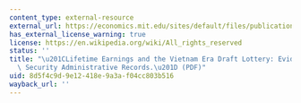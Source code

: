 ```yaml
---
content_type: external-resource
external_url: https://economics.mit.edu/sites/default/files/publications/Angrist%201990%20-%20Lifetime%20Earnings%20and%20the%20Vietname%20.pdf
has_external_license_warning: true
license: https://en.wikipedia.org/wiki/All_rights_reserved
status: ''
title: "\u201CLifetime Earnings and the Vietnam Era Draft Lottery: Evidence from Social\
  \ Security Administrative Records.\u201D (PDF)"
uid: 8d5f4c9d-9e12-418e-9a3a-f04cc803b516
wayback_url: ''
---
```

